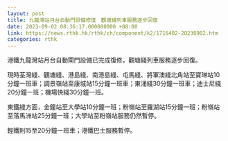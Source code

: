 ```yaml
---
layout: post
title: 九龍灣站月台自動門設備修復　觀塘綫列車服務逐步回復
date: 2023-09-02 08:36:17.000000000 +08:00
link: https://news.rthk.hk/rthk/ch/component/k2/1716402-20230902.htm
categories: rthk
---
```


港鐵九龍灣站月台自動閘門設備已完成復修，觀塘綫列車服務逐步回復。

現時荃灣綫、觀塘綫、港島綫、南港島綫、屯馬綫、將軍澳綫北角站至寶琳站10分鐘一班車；調景嶺站至康城站15分鐘一班車；東涌綫30分鐘一班車；迪士尼綫20分鐘一班；機場快綫30分鐘一班。

東鐵綫方面，金鐘站至大學站10分鐘一班；粉嶺站至羅湖站15分鐘一班；粉嶺站至落馬洲站25分鐘一班；大學站至粉嶺站服務仍然暫停。

輕鐵則15至20分鐘一班車；港鐵巴士服務暫停。
